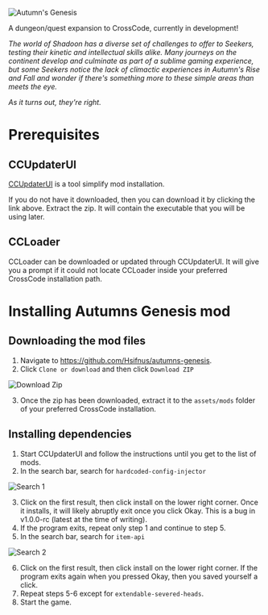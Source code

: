 ![Autumn's Genesis](https://i.imgur.com/i6UhPAK.png)

A dungeon/quest expansion to CrossCode, currently in development!

*The world of Shadoon has a diverse set of challenges to offer to Seekers, testing their kinetic and intellectual skills alike. Many journeys on the continent develop and culminate as part of a sublime gaming experience, but some Seekers notice the lack of climactic experiences in Autumn's Rise and Fall and wonder if there's something more to these simple areas than meets the eye.*

*As it turns out, they're right.*

# Prerequisites

## CCUpdaterUI

[CCUpdaterUI](https://github.com/CCDirectLink/CCUpdaterUI/releases) is a tool simplify mod installation.

If you do not have it downloaded, then you can download it by clicking the link above. 
Extract the zip. It will contain the executable that you will be using later. 

## CCLoader

CCLoader can be downloaded or updated through CCUpdaterUI. It will give you a prompt if it could not locate CCLoader inside your preferred CrossCode installation path.


# Installing Autumns Genesis mod

## Downloading the mod files
1. Navigate to https://github.com/Hsifnus/autumns-genesis.
2. Click `Clone or download` and then click `Download ZIP`

![Download Zip](https://i.imgur.com/iM7I2c3.png)

3. Once the zip has been downloaded, extract it to the `assets/mods` folder of your preferred CrossCode installation.

## Installing dependencies

1. Start CCUpdaterUI and follow the instructions until you get to the list of mods.
2. In the search bar, search for `hardcoded-config-injector`

![Search 1](https://i.imgur.com/6CFpI9H.png)

3. Click on the first result, then click install on the lower right corner. Once it installs, it will likely abruptly exit once you click Okay. This is a bug in v1.0.0-rc (latest at the time of writing).
4. If the program exits, repeat only step 1 and continue to step 5.
5. In the search bar, search for `item-api`

![Search 2](https://i.imgur.com/EkOW2Av.png)

6. Click on the first result, then click install on the lower right corner. If the program exits again when you pressed Okay, then you saved yourself a click.
7. Repeat steps 5-6 except for `extendable-severed-heads`.
8. Start the game.
